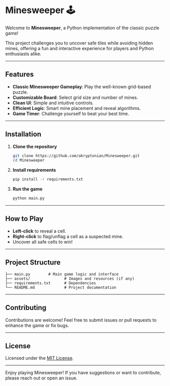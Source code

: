 # Minesweeper 🕹️

Welcome to **Minesweeper**, a Python implementation of the classic puzzle game!

This project challenges you to uncover safe tiles while avoiding hidden mines, offering a fun and interactive experience for players and Python enthusiasts alike.

---

## Features

- **Classic Minesweeper Gameplay**: Play the well-known grid-based puzzle.
- **Customizable Board**: Select grid size and number of mines.
- **Clean UI**: Simple and intuitive controls.
- **Efficient Logic**: Smart mine placement and reveal algorithms.
- **Game Timer**: Challenge yourself to beat your best time.

---

## Installation

1. **Clone the repository**
   ```bash
   git clone https://github.com/akryptonian/Minesweeper.git
   cd Minesweeper
   ```

2. **Install requirements**
   ```bash
   pip install -r requirements.txt
   ```

3. **Run the game**
   ```bash
   python main.py
   ```

---

## How to Play

- **Left-click** to reveal a cell.
- **Right-click** to flag/unflag a cell as a suspected mine.
- Uncover all safe cells to win!

---

## Project Structure

```
├── main.py        # Main game logic and interface
├── assets/               # Images and resources (if any)
├── requirements.txt      # Dependencies
└── README.md             # Project documentation
```

---

## Contributing

Contributions are welcome! Feel free to submit issues or pull requests to enhance the game or fix bugs.

---

## License

Licensed under the [MIT License](LICENSE).

---

Enjoy playing Minesweeper! If you have suggestions or want to contribute, please reach out or open an issue.
